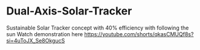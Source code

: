 # Dual-Axis-Solar-Tracker
Sustainable Solar Tracker concept with 40% efficiency with following the sun
Watch demonstration here https://youtube.com/shorts/qkasCMUQf8s?si=4uToJX_Se8OkgucS
